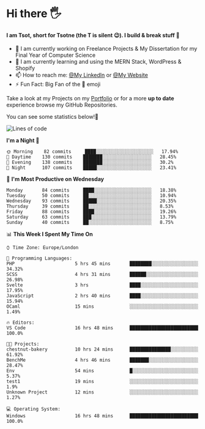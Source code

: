 # Hi there :raised_hand_with_fingers_splayed:
#### I am Tsot, short for Tsotne (the T is silent :wink:). I build & break stuff :space_invader:
- :telescope: I am currently working on Freelance Projects & My Dissertation for my Final Year of Computer Science
- :seedling: I am currently learning and using the MERN Stack, WordPress & Shopify
- :mailbox: How to reach me: [@My LinkedIn](https://www.linkedin.com/in/tsotne-gvadzabia/) or [@My Website](https://tsotnegvadzabia.me/contact)
- :zap: Fun Fact: Big Fan of the :space_invader: emoji

Take a look at my Projects on my [Portfolio](https://tsotnegvadzabia.me/) or for a more **up to date** experience browse my GitHub Repositories.

You can see some statistics below!:space_invader:
<!--START_SECTION:waka-->
![Lines of code](https://img.shields.io/badge/From%20Hello%20World%20I%27ve%20Written-3.5%20million%20lines%20of%20code-blue)

**I'm a Night 🦉** 

```text
🌞 Morning    82 commits     ████░░░░░░░░░░░░░░░░░░░░░   17.94% 
🌆 Daytime    130 commits    ███████░░░░░░░░░░░░░░░░░░   28.45% 
🌃 Evening    138 commits    ███████░░░░░░░░░░░░░░░░░░   30.2% 
🌙 Night      107 commits    █████░░░░░░░░░░░░░░░░░░░░   23.41%

```
📅 **I'm Most Productive on Wednesday** 

```text
Monday       84 commits     ████░░░░░░░░░░░░░░░░░░░░░   18.38% 
Tuesday      50 commits     ██░░░░░░░░░░░░░░░░░░░░░░░   10.94% 
Wednesday    93 commits     █████░░░░░░░░░░░░░░░░░░░░   20.35% 
Thursday     39 commits     ██░░░░░░░░░░░░░░░░░░░░░░░   8.53% 
Friday       88 commits     ████░░░░░░░░░░░░░░░░░░░░░   19.26% 
Saturday     63 commits     ███░░░░░░░░░░░░░░░░░░░░░░   13.79% 
Sunday       40 commits     ██░░░░░░░░░░░░░░░░░░░░░░░   8.75%

```


📊 **This Week I Spent My Time On** 

```text
⌚︎ Time Zone: Europe/London

💬 Programming Languages: 
PHP                      5 hrs 45 mins       ████████░░░░░░░░░░░░░░░░░   34.32% 
SCSS                     4 hrs 31 mins       ██████░░░░░░░░░░░░░░░░░░░   26.98% 
Svelte                   3 hrs               ████░░░░░░░░░░░░░░░░░░░░░   17.95% 
JavaScript               2 hrs 40 mins       ████░░░░░░░░░░░░░░░░░░░░░   15.94% 
OCaml                    15 mins             ░░░░░░░░░░░░░░░░░░░░░░░░░   1.49%

🔥 Editors: 
VS Code                  16 hrs 48 mins      █████████████████████████   100.0%

🐱‍💻 Projects: 
chestnut-bakery          10 hrs 24 mins      ███████████████░░░░░░░░░░   61.92% 
BenchMe                  4 hrs 46 mins       ███████░░░░░░░░░░░░░░░░░░   28.47% 
Env                      54 mins             █░░░░░░░░░░░░░░░░░░░░░░░░   5.37% 
test1                    19 mins             ░░░░░░░░░░░░░░░░░░░░░░░░░   1.9% 
Unknown Project          12 mins             ░░░░░░░░░░░░░░░░░░░░░░░░░   1.27%

💻 Operating System: 
Windows                  16 hrs 48 mins      █████████████████████████   100.0%

```


<!--END_SECTION:waka-->
